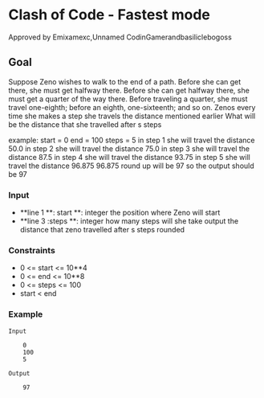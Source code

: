 # Clash of Code - Fastest mode
 Approved by Emixamexc,Unnamed CodinGamerandbasiliclebogoss

## Goal
Suppose Zeno wishes to walk to the end of a path. Before she can get there, she must get halfway there. Before she can get halfway there, she must get a quarter of the way there. Before traveling a quarter, she must travel one-eighth; before an eighth, one-sixteenth; and so on.
Zenos every time she makes a step she travels the distance mentioned earlier
What will be the distance that she travelled after s steps

example:
start = 0
end = 100
steps = 5
in step 1 she will travel the distance 50.0
in step 2 she will travel the distance 75.0
in step 3 she will travel the distance 87.5
in step 4 she will travel the distance 93.75
in step 5 she will travel the distance 96.875
96.875 round up will be 97
so the output should be 97

### Input
* **line 1 **: start **: integer the position where Zeno will start
* **line 3 :steps **: integer how many steps will she take
output the distance that zeno travelled after s steps rounded

### Constraints
* 0 <= start <= 10**4
* 0 <= end <= 10**8
* 0 <= steps <= 100
* start < end

### Example

    Input

        0
        100
        5

    Output

        97        